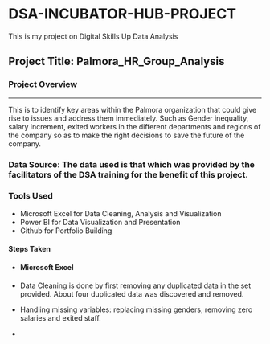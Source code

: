 # DSA-INCUBATOR-HUB-PROJECT
 This is my project on Digital Skills Up Data Analysis
 ## Project Title: Palmora_HR_Group_Analysis

 ### Project Overview
 ---
 This is to identify key areas within the Palmora organization that could give rise to issues and address them immediately. Such as Gender inequality, salary increment, exited workers in the different departments and regions of the company so as to make the right decisions to save the future of the company.

 ### Data Source: The data used is that which was provided by the facilitators of the DSA training for the benefit of this project.

 ### Tools Used
 - Microsoft Excel for Data Cleaning, Analysis and Visualization
 - Power BI for Data Visualization and Presentation
 - Github for Portfolio Building

 #### Steps Taken
 - #### Microsoft Excel
 - Data Cleaning is done by first removing any duplicated data in the set provided. About four duplicated data was discovered and removed.
 - Handling missing variables: replacing missing genders, removing zero salaries and exited staff.

 - 

